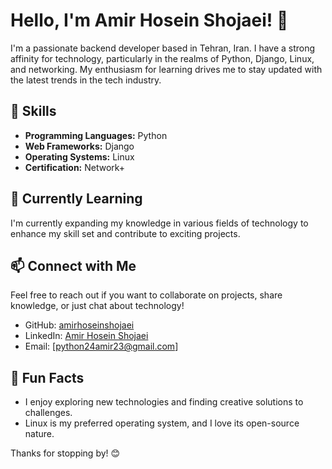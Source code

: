 # Hello, I'm Amir Hosein Shojaei! 👋

I'm a passionate backend developer based in Tehran, Iran. I have a strong affinity for technology, particularly in the realms of Python, Django, Linux, and networking. My enthusiasm for learning drives me to stay updated with the latest trends in the tech industry.

## 🔧 Skills

- **Programming Languages:** Python
- **Web Frameworks:** Django
- **Operating Systems:** Linux
- **Certification:** Network+

## 🌱 Currently Learning

I'm currently expanding my knowledge in various fields of technology to enhance my skill set and contribute to exciting projects.

## 📫 Connect with Me

Feel free to reach out if you want to collaborate on projects, share knowledge, or just chat about technology!

- GitHub: [amirhoseinshojaei](https://github.com/amirhoseinshojaei)
- LinkedIn: [Amir Hosein Shojaei](https://www.linkedin.com/in/amirhoseinshojaei/)
- Email: [python24amir23@gmail.com]


## 🚀 Fun Facts

- I enjoy exploring new technologies and finding creative solutions to challenges.
- Linux is my preferred operating system, and I love its open-source nature.

Thanks for stopping by! 😊

